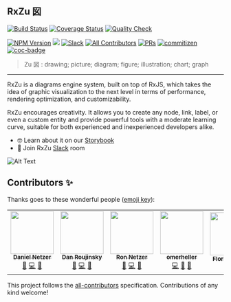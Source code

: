 ## RxZu 図

>
[![Build Status](https://img.shields.io/github/actions/workflow/status/nforceai/rxzu/release.yaml?branch=main&logo=github&style=for-the-badge)](https://github.com/nforceai/rxzu/actions/workflows/release.yaml)
[![Coverage Status](https://img.shields.io/coveralls/github/nforceai/rxzu.svg?style=for-the-badge)](https://coveralls.io/github/nforceai/rxzu?branch=main)
[![Quality Check](https://img.shields.io/github/actions/workflow/status/nforceai/rxzu/quality-check.yaml?branch=main&logo=github&style=for-the-badge&label=QUALITY)](https://github.com/nforceai/rxzu/actions/workflows/quality-check.yaml)

[![NPM Version](https://img.shields.io/npm/v/@rxzu/core.svg?style=for-the-badge)](https://www.npmjs.com/package/@rxzu/core)
[![](https://img.shields.io/npm/dm/@rxzu/core.svg?style=for-the-badge)](https://www.npmjs.com/package/@rxzu/core)
[![Slack](https://img.shields.io/badge/slack-chat-green.svg?style=for-the-badge)](https://nforceai.slack.com/app_redirect?channel=rxzu)<!-- ALL-CONTRIBUTORS-BADGE:START - Do not remove or modify this section --> [![All Contributors](https://img.shields.io/badge/all_contributors-6-orange.svg?style=for-the-badge)](#contributors-)<!-- ALL-CONTRIBUTORS-BADGE:END --> [![PRs](https://img.shields.io/badge/PRs-welcome-brightgreen.svg?style=for-the-badge)](https://github.com/nforceai/rxzu) [![commitizen](https://img.shields.io/badge/commitizen-friendly-brightgreen.svg?style=for-the-badge)](http://commitizen.github.io/cz-cli/) [![coc-badge](https://img.shields.io/badge/codeof-conduct-ff69b4.svg?style=for-the-badge)](https://github.com/nforceai/rxzu/blob/main/CODE_OF_CONDUCT.md)

> Zu 図 : drawing; picture; diagram; figure; illustration; chart; graph

---

RxZu is a diagrams engine system, built on top of RxJS, which takes the idea of graphic visualization to the next level in terms of performance, rendering optimization, and customizability.

RxZu encourages creativity. It allows you to create any node, link, label, or even a custom entity and provide powerful tools with a moderate learning curve, suitable for both experienced and inexperienced developers alike.

- 🤓 Learn about it on our [Storybook](https://nforceai.github.io/rxzu)
- 🍄 Join RxZu [Slack](https://nforceai.slack.com/app_redirect?channel=rxzu) room

![Alt Text](https://github.com/nforceai/rxzu/raw/main/assets/draganddropexample.gif)

## Contributors ✨

Thanks goes to these wonderful people ([emoji key](https://allcontributors.org/docs/en/emoji-key)):

<!-- ALL-CONTRIBUTORS-LIST:START - Do not remove or modify this section -->
<!-- prettier-ignore-start -->
<!-- markdownlint-disable -->
<table>
  <tr>
    <td align="center"><a href="https://github.com/DanielNetzer"><img src="https://avatars.githubusercontent.com/u/14941988?v=4" width="100px;" alt=""/><br /><sub><b>Daniel Netzer</b></sub></a><br /><a href="https://github.com/nforceai/rxzu/commits?author=DanielNetzer" title="Documentation">📖</a> <a href="https://github.com/nforceai/rxzu/commits?author=DanielNetzer" title="Code">💻</a> <a href="#ideas-DanielNetzer" title="Ideas, Planning, & Feedback">🤔</a></td>
    <td align="center"><a href="https://github.com/danzrou"><img src="https://avatars3.githubusercontent.com/u/6433766?v=4?s=100" width="100px;" alt=""/><br /><sub><b>Dan Roujinsky</b></sub></a><br /><a href="https://github.com/nforceai/rxzu/commits?author=danzrou" title="Documentation">📖</a> <a href="https://github.com/nforceai/rxzu/commits?author=danzrou" title="Code">💻</a> <a href="#ideas-danzrou" title="Ideas, Planning, & Feedback">🤔</a></td>
    <td align="center"><a href="https://github.com/ronnetzer"><img src="https://avatars2.githubusercontent.com/u/1116785?v=4?s=100" width="100px;" alt=""/><br /><sub><b>Ron Netzer</b></sub></a><br /><a href="https://github.com/nforceai/rxzu/commits?author=ronnetzer" title="Documentation">📖</a> <a href="https://github.com/nforceai/rxzu/commits?author=ronnetzer" title="Code">💻</a> <a href="#ideas-ronnetzer" title="Ideas, Planning, & Feedback">🤔</a></td>
    <td align="center"><a href="https://github.com/omerheller"><img src="https://avatars0.githubusercontent.com/u/18534185?v=4?s=100" width="100px;" alt=""/><br /><sub><b>omerheller</b></sub></a><br /><a href="https://github.com/nforceai/rxzu/commits?author=omerheller" title="Code">💻</a> <a href="#ideas-omerheller" title="Ideas, Planning, & Feedback">🤔</a> <a href="https://github.com/nforceai/rxzu/commits?author=omerheller" title="Documentation">📖</a></td>
    <td align="center"><a href="http://www.florianeichin.de"><img src="https://avatars.githubusercontent.com/u/30117747?v=4?s=100" width="100px;" alt=""/><br /><sub><b>Florian Eichin</b></sub></a><br /><a href="https://github.com/nforceai/rxzu/commits?author=florianeichin" title="Documentation">📖</a></td>
    <td align="center"><a href="https://github.com/yaelrabi"><img src="https://avatars.githubusercontent.com/u/75570026?v=4?s=100" width="100px;" alt=""/><br /><sub><b>yaelrabi</b></sub></a><br /><a href="https://github.com/nforceai/rxzu/commits?author=yaelrabi" title="Code">💻</a></td>
    <td align="center"><a href="https://github.com/Lihovod"><img src="https://avatars.githubusercontent.com/u/7195708?v=4?s=100" width="100px;" alt=""/><br /><sub><b>0</b></sub></a><br /><a href="https://github.com/nforceai/rxzu/commits?author=Lihovod" title="Code">💻</a></td>
  </tr>
</table>

<!-- markdownlint-restore -->
<!-- prettier-ignore-end -->

<!-- ALL-CONTRIBUTORS-LIST:END -->

This project follows the [all-contributors](https://github.com/all-contributors/all-contributors) specification. Contributions of any kind welcome!
